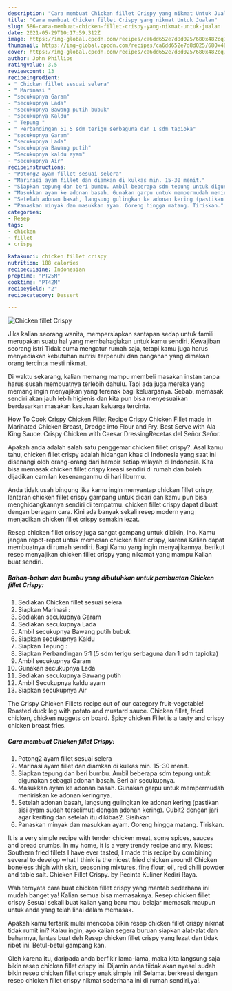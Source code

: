 ```yaml
---
description: "Cara membuat Chicken fillet Crispy yang nikmat Untuk Jualan"
title: "Cara membuat Chicken fillet Crispy yang nikmat Untuk Jualan"
slug: 586-cara-membuat-chicken-fillet-crispy-yang-nikmat-untuk-jualan
date: 2021-05-29T10:17:59.312Z
image: https://img-global.cpcdn.com/recipes/ca6dd652e7d8d025/680x482cq70/chicken-fillet-crispy-foto-resep-utama.jpg
thumbnail: https://img-global.cpcdn.com/recipes/ca6dd652e7d8d025/680x482cq70/chicken-fillet-crispy-foto-resep-utama.jpg
cover: https://img-global.cpcdn.com/recipes/ca6dd652e7d8d025/680x482cq70/chicken-fillet-crispy-foto-resep-utama.jpg
author: John Phillips
ratingvalue: 3.5
reviewcount: 13
recipeingredient:
- " Chicken fillet sesuai selera"
- " Marinasi "
- "secukupnya Garam"
- "secukupnya Lada"
- "secukupnya Bawang putih bubuk"
- "secukupnya Kaldu"
- " Tepung "
- " Perbandingan 51 5 sdm terigu serbaguna dan 1 sdm tapioka"
- "secukupnya Garam"
- "secukupnya Lada"
- "secukupnya Bawang putih"
- "Secukupnya kaldu ayam"
- "secukupnya Air"
recipeinstructions:
- "Potong2 ayam fillet sesuai selera"
- "Marinasi ayam fillet dan diamkan di kulkas min. 15-30 menit."
- "Siapkan tepung dan beri bumbu. Ambil beberapa sdm tepung untuk digunakan sebagai adonan basah. Beri air secukupnya."
- "Masukkan ayam ke adonan basah. Gunakan garpu untuk mempermudah meniriskan ke adonan keringnya."
- "Setelah adonan basah, langsung gulingkan ke adonan kering (pastikan sisi ayam sudah terselimuti dengan adonan kering). Cubit2 dengan jari agar keriting dan setelah itu dikibas2. Sisihkan"
- "Panaskan minyak dan masukkan ayam. Goreng hingga matang. Tiriskan."
categories:
- Resep
tags:
- chicken
- fillet
- crispy

katakunci: chicken fillet crispy 
nutrition: 188 calories
recipecuisine: Indonesian
preptime: "PT25M"
cooktime: "PT42M"
recipeyield: "2"
recipecategory: Dessert

---
```



![Chicken fillet Crispy](https://img-global.cpcdn.com/recipes/ca6dd652e7d8d025/680x482cq70/chicken-fillet-crispy-foto-resep-utama.jpg)

Jika kalian seorang wanita, mempersiapkan santapan sedap untuk famili merupakan suatu hal yang membahagiakan untuk kamu sendiri. Kewajiban seorang istri Tidak cuma mengatur rumah saja, tetapi kamu juga harus menyediakan kebutuhan nutrisi terpenuhi dan panganan yang dimakan orang tercinta mesti nikmat.

Di waktu  sekarang, kalian memang mampu membeli masakan instan tanpa harus susah membuatnya terlebih dahulu. Tapi ada juga mereka yang memang ingin menyajikan yang terenak bagi keluarganya. Sebab, memasak sendiri akan jauh lebih higienis dan kita pun bisa menyesuaikan berdasarkan masakan kesukaan keluarga tercinta. 

How To Cook Crispy Chicken Fillet Recipe Crispy Chicken Fillet made in Marinated Chicken Breast, Dredge into Flour and Fry. Best Serve with Ala King Sauce. Crispy Chicken with Caesar DressingRecetas del Señor Señor.

Apakah anda adalah salah satu penggemar chicken fillet crispy?. Asal kamu tahu, chicken fillet crispy adalah hidangan khas di Indonesia yang saat ini disenangi oleh orang-orang dari hampir setiap wilayah di Indonesia. Kita bisa memasak chicken fillet crispy kreasi sendiri di rumah dan boleh dijadikan camilan kesenanganmu di hari liburmu.

Anda tidak usah bingung jika kamu ingin menyantap chicken fillet crispy, lantaran chicken fillet crispy gampang untuk dicari dan kamu pun bisa menghidangkannya sendiri di tempatmu. chicken fillet crispy dapat dibuat dengan beragam cara. Kini ada banyak sekali resep modern yang menjadikan chicken fillet crispy semakin lezat.

Resep chicken fillet crispy juga sangat gampang untuk dibikin, lho. Kamu jangan repot-repot untuk memesan chicken fillet crispy, karena Kalian dapat membuatnya di rumah sendiri. Bagi Kamu yang ingin menyajikannya, berikut resep menyajikan chicken fillet crispy yang nikamat yang mampu Kalian buat sendiri.

<!--inarticleads1-->

##### Bahan-bahan dan bumbu yang dibutuhkan untuk pembuatan Chicken fillet Crispy:

1. Sediakan  Chicken fillet sesuai selera
1. Siapkan  Marinasi :
1. Sediakan secukupnya Garam
1. Sediakan secukupnya Lada
1. Ambil secukupnya Bawang putih bubuk
1. Siapkan secukupnya Kaldu
1. Siapkan  Tepung :
1. Siapkan  Perbandingan 5:1 (5 sdm terigu serbaguna dan 1 sdm tapioka)
1. Ambil secukupnya Garam
1. Gunakan secukupnya Lada
1. Sediakan secukupnya Bawang putih
1. Ambil Secukupnya kaldu ayam
1. Siapkan secukupnya Air


The Crispy Chicken Fillets recipe out of our category fruit-vegetable! Roasted duck leg with potato and mustard sauce. Chicken fillet, fricd chicken, chicken nuggets on board. Spicy chicken Fillet is a tasty and crispy chicken breast fries. 

<!--inarticleads2-->

##### Cara membuat Chicken fillet Crispy:

1. Potong2 ayam fillet sesuai selera
1. Marinasi ayam fillet dan diamkan di kulkas min. 15-30 menit.
1. Siapkan tepung dan beri bumbu. Ambil beberapa sdm tepung untuk digunakan sebagai adonan basah. Beri air secukupnya.
1. Masukkan ayam ke adonan basah. Gunakan garpu untuk mempermudah meniriskan ke adonan keringnya.
1. Setelah adonan basah, langsung gulingkan ke adonan kering (pastikan sisi ayam sudah terselimuti dengan adonan kering). Cubit2 dengan jari agar keriting dan setelah itu dikibas2. Sisihkan
1. Panaskan minyak dan masukkan ayam. Goreng hingga matang. Tiriskan.


It is a very simple recipe with tender chicken meat, some spices, sauces and bread crumbs. In my home, it is a very trendy recipe and my. Nicest Southern fried fillets I have ever tasted, I made this recipe by combining several to develop what I think is the nicest fried chicken around! Chicken boneless thigh with skin, seasoning mixtures, fine flour, oil, red chilli powder and table salt. Chicken Fillet Crispy. by Pecinta Kuliner Kediri Raya. 

Wah ternyata cara buat chicken fillet crispy yang mantab sederhana ini mudah banget ya! Kalian semua bisa memasaknya. Resep chicken fillet crispy Sesuai sekali buat kalian yang baru mau belajar memasak maupun untuk anda yang telah lihai dalam memasak.

Apakah kamu tertarik mulai mencoba bikin resep chicken fillet crispy nikmat tidak rumit ini? Kalau ingin, ayo kalian segera buruan siapkan alat-alat dan bahannya, lantas buat deh Resep chicken fillet crispy yang lezat dan tidak ribet ini. Betul-betul gampang kan. 

Oleh karena itu, daripada anda berfikir lama-lama, maka kita langsung saja bikin resep chicken fillet crispy ini. Dijamin anda tiidak akan nyesel sudah bikin resep chicken fillet crispy enak simple ini! Selamat berkreasi dengan resep chicken fillet crispy nikmat sederhana ini di rumah sendiri,ya!.

